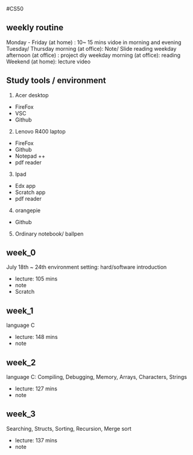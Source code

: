#CS50

## weekly routine
Monday - Friday (at home) : 10~ 15 mins vidoe  in morning and evening 
Tuesday/ Thursday morning (at office): Note/ Slide reading 
weekday afternoon (at office) : project diy
weekday morning (at office): reading
Weekend (at home): lecture video


## Study tools / environment
1. Acer desktop
  - FireFox
  - VSC
  - Github

2. Lenovo R400 laptop
  - FireFox
  - Github
  - Notepad ++
  - pdf reader

3. Ipad 
  - Edx app
  - Scratch app
  - pdf reader

4. orangepie
  - Github 

5. Ordinary notebook/ ballpen



## week_0
July 18th ~ 24th
environment setting: hard/software 
introduction
- lecture: 105 mins
- note
- Scratch


## week_1
language C
- lecture: 148 mins
- note 

## week_2
language C:  Compiling, Debugging, Memory, Arrays, Characters, Strings
- lecture: 127 mins
- note 

## week_3
Searching, Structs, Sorting, Recursion, Merge sort
- lecture: 137 mins
- note 